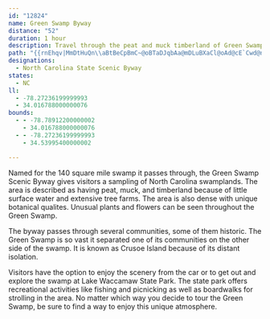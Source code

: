```yaml
---
id: "12824"
name: Green Swamp Byway
distance: "52"
duration: 1 hour
description: Travel through the peat and muck timberland of Green Swamp on this byway.
path: "{{rnEhqv|MmDtHuQn\\aBtBeCpBmC~@oBTaDJqbAa@mDLuBXaCl@oAd@cE`Cwd@n]sl@fc@mCvA}CnAcDdAaIfAwDJiHGgHcAoOiCwIs@sCFkJr@sDv@wDnAgIfE_BjA}DzDaH~IoAlAqCpB}DxBsE`BiNfCiVdE}El@wFLeKeAw]qGqFe@cDJ_GbAgWdIcElBmBdBoBzCoM~ZsTpl@cBfEmA~BcCtDoAjAuAfAqDlBuBd@aIj@c_@^ac@z@wDPsfApByENwEpAwBxAiB`Bc]pa@aGlHgDtEmEfIiFrLqKpUsB`F}CjD}B`BsCxAkiBzv@aXzKgHhCqCj@mH~@sQxAw]rDsR`BuCp@gA^{@`@aCdBik@hx@eEfGiAlBq@pBg@lBUfBOtDHjKCbFIhCw@bHg@vC}IfYaXny@cAvB{BnCyAjAgDrAoAT}BNm{@e@mh@K{Y[s}Aw@_hDyBqAEaBYsCeAeCgBuLgKoA{@cDeBkFgBcGw@{uA{A{E?q`@_@qFZiDr@yAb@gDtA_NrG_EjCwBfByQdVa^jf@yBlCcEjDwUnMoC~BqDrEu@bAaB|Da@`B_Hre@eAfEu@vB}ArDwChEozAltB_C~C}ClC}CrBsk@nUkG`BsDr@wRjBog@hEeRrAc@Piy@lJoIfBsFfBwy@v_@wi@hWQ?yBpAuZbN_TzIe`Bzn@_DxAsArAmCdDiAbDw_@lwAaDlNiApDg[juAUb@uWvbAwKvb@_Vp|@{eClmJ}CjOaLtw@_ZtzBcLdy@kK`Tge@~y@_C~E}CrHyQzm@gEjMgN|\\wAjEoM`f@c^rtAgAnDeAlCoAjBuHlIiCnE_A`CcCrIiB~HiRbs@uMxg@c@lB_ChN}FtWcQht@_A`C}AfCq[|_@iCfFqD`LuAnC}A|BoQjT}ExGiCfG_S`q@w@rF?tEv@fPIf^MdFUlD_AtFoAlFuNdf@qCtIgAxEMzAeAfDgIrXuHlXI\\Sn@Oh@uBdIsBbIIXOh@cBrGqBzHiA~E}AbH_EbP_ApEkAnA"
designations:
  - North Carolina State Scenic Byway
states:
  - NC
ll:
  - -78.27236199999993
  - 34.016788000000076
bounds:
  - - -78.78912200000002
    - 34.016788000000076
  - - -78.27236199999993
    - 34.53995400000002

---
```


Named for the 140 square mile swamp it passes through, the Green Swamp Scenic Byway gives visitors a sampling of North Carolina swamplands. The area is described as having peat, muck, and timberland because of little surface water and extensive tree farms. The area is also dense with unique botanical qualites. Unusual plants and flowers can be seen throughout the Green Swamp.

The byway passes through several communities, some of them historic. The Green Swamp is so vast it separated one of its communities on the other side of the swamp. It is known as Crusoe Island because of its distant isolation.

Visitors have the option to enjoy the scenery from the car or to get out and explore the swamp at Lake Waccamaw State Park. The state park offers recreational activities like fishing and picnicking as well as boardwalks for strolling in the area. No matter which way you decide to tour the Green Swamp, be sure to find a way to enjoy this unique atmosphere.
